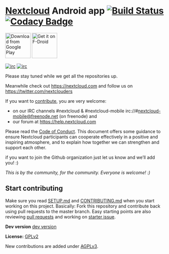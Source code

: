 # [Nextcloud](https://nextcloud.com) Android app [![Build Status](https://drone.nextcloud.com/api/badges/nextcloud/android/status.svg)](https://drone.nextcloud.com/nextcloud/android) [![Codacy Badge](https://api.codacy.com/project/badge/Grade/80401cb343854343b4d94acbfb72d3ec)](https://www.codacy.com/app/Nextcloud/android?utm_source=github.com&amp;utm_medium=referral&amp;utm_content=nextcloud/android&amp;utm_campaign=Badge_Grade)

[<img src="https://play.google.com/intl/en_us/badges/images/generic/en_badge_web_generic.png" 
      alt="Download from Google Play" 
      height="80">](https://play.google.com/store/apps/details?id=com.nextcloud.client)
[<img src="https://f-droid.org/badge/get-it-on.png"
      alt="Get it on F-Droid"
      height="80">](https://f-droid.org/repository/browse/?fdfilter=com.nextcloud)

[![irc](https://img.shields.io/badge/IRC-%23nextcloud%20on%20freenode-orange.svg)](https://webchat.freenode.net/?channels=nextcloud)
[![irc](https://img.shields.io/badge/IRC-%23nextcloud--mobile%20on%20freenode-blue.svg)](https://webchat.freenode.net/?channels=nextcloud-mobile)

Please stay tuned while we get all the repositories up.

Meanwhile check out https://nextcloud.com and follow us on https://twitter.com/nextclouders

If you want to [contribute](https://nextcloud.com/contribute/), you are very welcome: 

- on our IRC channels #nextcloud & #nextcloud-mobile irc://#nextcloud-mobile@freenode.net (on freenode) and 
- our forum at https://help.nextcloud.com

Please read the [Code of Conduct](https://nextcloud.com/community/code-of-conduct/). This document offers some guidance to ensure Nextcloud participants can cooperate effectively in a positive and inspiring atmosphere, and to explain how together we can strengthen and support each other.

if you want to join the Github organization just let us know and we’ll add you! :)

*This is by the community, for the community. Everyone is welcome! :)*

## Start contributing
Make sure you read [SETUP.md](https://github.com/nextcloud/android/blob/master/SETUP.md) and [CONTRIBUTING.md](https://github.com/nextcloud/android/blob/master/CONTRIBUTING.md) when you start working on this project. Basically: Fork this repository and contribute back using pull requests to the master branch.
Easy starting points are also reviewing [pull requests](https://github.com/nextcloud/android/pulls) and working on [starter issue](https://github.com/nextcloud/android/issues?q=is%3Aopen+is%3Aissue+label%3A%22starter+issue%22).

**Dev version** [dev version](https://download.nextcloud.com/android/dev/latest.apk)

**License:** [GPLv2](https://github.com/nextcloud/android/blob/master/LICENSE.txt)

New contributions are added under [AGPLv3](https://www.gnu.org/licenses/agpl.txt).
